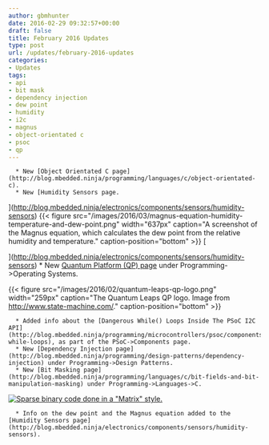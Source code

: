 ```yaml
---
author: gbmhunter
date: 2016-02-29 09:32:57+00:00
draft: false
title: February 2016 Updates
type: post
url: /updates/february-2016-updates
categories:
- Updates
tags:
- api
- bit mask
- dependency injection
- dew point
- humidity
- i2c
- magnus
- object-orientated c
- psoc
- qp
---
```



	  * New [Object Orientated C page](http://blog.mbedded.ninja/programming/languages/c/object-orientated-c).
	  * New [Humidity Sensors page.  

  

](http://blog.mbedded.ninja/electronics/components/sensors/humidity-sensors)
{{< figure src="/images/2016/03/magnus-equation-humidity-temperature-and-dew-point.png" width="637px" caption="A screenshot of the Magnus equation, which calculates the dew point from the relative humidity and temperature." caption-position="bottom" >}}
[  

  

](http://blog.mbedded.ninja/electronics/components/sensors/humidity-sensors)
	  * New [Quantum Platform (QP) page](http://blog.mbedded.ninja/programming/operating-systems/quantum-platform-qp) under Programming->Operating Systems.  

  

{{< figure src="/images/2016/02/quantum-leaps-qp-logo.png" width="259px" caption="The Quantum Leaps QP logo. Image from http://www.state-machine.com/." caption-position="bottom" >}}
  

  


	  * Added info about the [Dangerous While() Loops Inside The PSoC I2C API](http://blog.mbedded.ninja/programming/microcontrollers/psoc/components#dangerous-while-loops), as part of the PSoC->Components page.
	  * New [Dependency Injection page](http://blog.mbedded.ninja/programming/design-patterns/dependency-injection) under Programming->Design Patterns.
	  * New [Bit Masking page](http://blog.mbedded.ninja/programming/languages/c/bit-fields-and-bit-manipulation-masking) under Programming->Languages->C.  

  



[![Sparse binary code done in a "Matrix" style.](/images/2016/03/binary-sparse-matrix-style.jpg)
](/images/2016/03/binary-sparse-matrix-style.jpg)



	  * Info on the dew point and the Magnus equation added to the [Humidity Sensors page](http://blog.mbedded.ninja/electronics/components/sensors/humidity-sensors).

